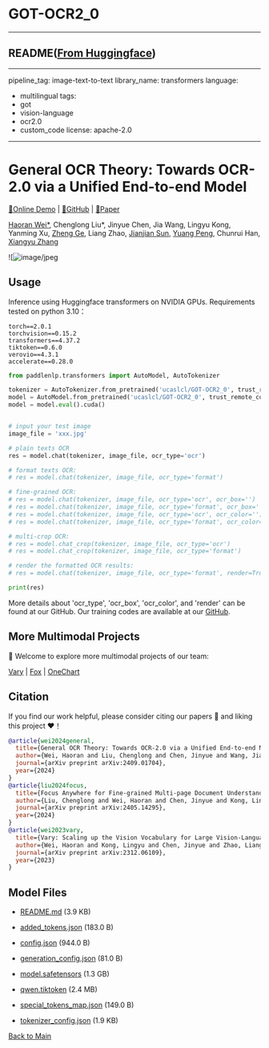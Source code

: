 
# GOT-OCR2_0
---


## README([From Huggingface](https://huggingface.co/stepfun-ai/GOT-OCR2_0))

---
pipeline_tag: image-text-to-text
library_name: transformers
language:
- multilingual
tags:
- got
- vision-language
- ocr2.0
- custom_code
license: apache-2.0
---

<h1>General OCR Theory: Towards OCR-2.0 via a Unified End-to-end Model
</h1>

[🔋Online Demo](https://huggingface.co/spaces/ucaslcl/GOT_online) | [🌟GitHub](https://github.com/Ucas-HaoranWei/GOT-OCR2.0/) | [📜Paper](https://arxiv.org/abs/2409.01704)</a> 


[Haoran Wei*](https://scholar.google.com/citations?user=J4naK0MAAAAJ&hl=en), Chenglong Liu*, Jinyue Chen, Jia Wang, Lingyu Kong, Yanming Xu,  [Zheng Ge](https://joker316701882.github.io/), Liang Zhao, [Jianjian Sun](https://scholar.google.com/citations?user=MVZrGkYAAAAJ&hl=en), [Yuang Peng](https://scholar.google.com.hk/citations?user=J0ko04IAAAAJ&hl=zh-CN&oi=ao), Chunrui Han, [Xiangyu Zhang](https://scholar.google.com/citations?user=yuB-cfoAAAAJ&hl=en)



![![image/jpeg](https://cdn-uploads.huggingface.co/production/uploads/6653eee7a2d7a882a805ab95/QCEFY-M_YG3Bp5fn1GQ8X.jpeg)



## Usage
Inference using Huggingface transformers on NVIDIA GPUs. Requirements tested on python 3.10：
```
torch==2.0.1
torchvision==0.15.2
transformers==4.37.2
tiktoken==0.6.0
verovio==4.3.1
accelerate==0.28.0
```


```python
from paddlenlp.transformers import AutoModel, AutoTokenizer

tokenizer = AutoTokenizer.from_pretrained('ucaslcl/GOT-OCR2_0', trust_remote_code=True)
model = AutoModel.from_pretrained('ucaslcl/GOT-OCR2_0', trust_remote_code=True, low_cpu_mem_usage=True, device_map='cuda', use_safetensors=True, pad_token_id=tokenizer.eos_token_id)
model = model.eval().cuda()


# input your test image
image_file = 'xxx.jpg'

# plain texts OCR
res = model.chat(tokenizer, image_file, ocr_type='ocr')

# format texts OCR:
# res = model.chat(tokenizer, image_file, ocr_type='format')

# fine-grained OCR:
# res = model.chat(tokenizer, image_file, ocr_type='ocr', ocr_box='')
# res = model.chat(tokenizer, image_file, ocr_type='format', ocr_box='')
# res = model.chat(tokenizer, image_file, ocr_type='ocr', ocr_color='')
# res = model.chat(tokenizer, image_file, ocr_type='format', ocr_color='')

# multi-crop OCR:
# res = model.chat_crop(tokenizer, image_file, ocr_type='ocr')
# res = model.chat_crop(tokenizer, image_file, ocr_type='format')

# render the formatted OCR results:
# res = model.chat(tokenizer, image_file, ocr_type='format', render=True, save_render_file = './demo.html')

print(res)


```
More details about 'ocr_type', 'ocr_box', 'ocr_color', and 'render' can be found at our GitHub.
Our training codes are available at our [GitHub](https://github.com/Ucas-HaoranWei/GOT-OCR2.0/).



## More Multimodal Projects

👏 Welcome to explore more multimodal projects of our team:

[Vary](https://github.com/Ucas-HaoranWei/Vary) | [Fox](https://github.com/ucaslcl/Fox) | [OneChart](https://github.com/LingyvKong/OneChart)

## Citation

If you find our work helpful, please consider citing our papers 📝 and liking this project ❤️！

```bib
@article{wei2024general,
  title={General OCR Theory: Towards OCR-2.0 via a Unified End-to-end Model},
  author={Wei, Haoran and Liu, Chenglong and Chen, Jinyue and Wang, Jia and Kong, Lingyu and Xu, Yanming and Ge, Zheng and Zhao, Liang and Sun, Jianjian and Peng, Yuang and others},
  journal={arXiv preprint arXiv:2409.01704},
  year={2024}
}
@article{liu2024focus,
  title={Focus Anywhere for Fine-grained Multi-page Document Understanding},
  author={Liu, Chenglong and Wei, Haoran and Chen, Jinyue and Kong, Lingyu and Ge, Zheng and Zhu, Zining and Zhao, Liang and Sun, Jianjian and Han, Chunrui and Zhang, Xiangyu},
  journal={arXiv preprint arXiv:2405.14295},
  year={2024}
}
@article{wei2023vary,
  title={Vary: Scaling up the Vision Vocabulary for Large Vision-Language Models},
  author={Wei, Haoran and Kong, Lingyu and Chen, Jinyue and Zhao, Liang and Ge, Zheng and Yang, Jinrong and Sun, Jianjian and Han, Chunrui and Zhang, Xiangyu},
  journal={arXiv preprint arXiv:2312.06109},
  year={2023}
}
```



## Model Files

- [README.md](https://paddlenlp.bj.bcebos.com/models/community/stepfun-ai/GOT-OCR2_0/README.md) (3.9 KB)

- [added_tokens.json](https://paddlenlp.bj.bcebos.com/models/community/stepfun-ai/GOT-OCR2_0/added_tokens.json) (183.0 B)

- [config.json](https://paddlenlp.bj.bcebos.com/models/community/stepfun-ai/GOT-OCR2_0/config.json) (944.0 B)

- [generation_config.json](https://paddlenlp.bj.bcebos.com/models/community/stepfun-ai/GOT-OCR2_0/generation_config.json) (81.0 B)

- [model.safetensors](https://paddlenlp.bj.bcebos.com/models/community/stepfun-ai/GOT-OCR2_0/model.safetensors) (1.3 GB)

- [qwen.tiktoken](https://paddlenlp.bj.bcebos.com/models/community/stepfun-ai/GOT-OCR2_0/qwen.tiktoken) (2.4 MB)

- [special_tokens_map.json](https://paddlenlp.bj.bcebos.com/models/community/stepfun-ai/GOT-OCR2_0/special_tokens_map.json) (149.0 B)

- [tokenizer_config.json](https://paddlenlp.bj.bcebos.com/models/community/stepfun-ai/GOT-OCR2_0/tokenizer_config.json) (1.9 KB)


[Back to Main](../../)